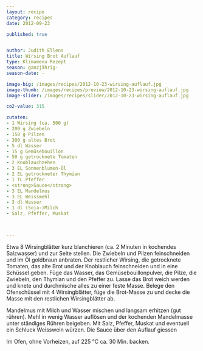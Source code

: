 ```yaml
---
layout: recipe
category: recipes
date: 2012-09-23

published: true


author: Judith Ellens
title: Wirsing Brot Auflauf
type: Klimamenu Rezept
season: ganzjährig-
season-date: -

image-big: /images/recipes/2012-10-23-wirsing-auflauf.jpg
image-thumb: /images/recipes/preview/2012-10-23-wirsing-auflauf.jpg
image-slider: /images/recipes/slider/2012-10-23-wirsing-auflauf.jpg

co2-value: 315 

zutaten:
- 1 Wirsing (ca. 500 g) 
- 200 g Zwiebeln 
- 150 g Pilzen 
- 300 g altes Brot 
- 5 dl Wasser 
- 15 g Gemüsebouillon 
- 50 g getrocknete Tomaten 
- 2 Knoblauchzehen 
- 3 EL Sonnenblumen-Öl 
- 2 EL getrockneter Thymian 
- 1 TL Pfeffer 
- <strong>Sauce</strong>
- 3 EL Mandelmus 
- 3 EL Weissmehl 
- 3 dl Wasser 
- 1 dl (Soja-)Milch 
- Salz, Pfeffer, Muskat 



---
```



Etwa 8 Wirsingblätter kurz blanchieren (ca. 2 Minuten in kochendes Salzwasser) und zur Seite stellen. 
Die Zwiebeln und Pilzen feinschneiden und im Öl goldbraun anbraten. Der restlicher Wirsing, die getrocknete Tomaten, das alte Brot und der Knoblauch feinschneiden und in eine Schüssel geben. Füge das Wasser, das Gemüsebouillonpulver, die Pilze, die Zwiebeln, den Thymian und den Pfeffer zu. Lasse das Brot weich werden und knete und durchmische alles zu einer feste Masse. Belege den Ofenschüssel mit 4 Wirsingblätter, füge die Brot-Masse zu und decke die Masse mit den restlichen Wirsingblätter ab.

Mandelmus mit Milch und Wasser mischen und langsam erhitzen (gut rühren). Mehl in wenig Wasser auflösen
und der kochenden Mandelmasse unter ständiges Rühren beigeben. Mit Salz, Pfeffer, Muskat und eventuell ein Schluck Weisswein würzen. Die Sauce über den Auflauf giessen

Im Ofen, ohne Vorheizen, auf 225 °C ca. 30 Min. backen.